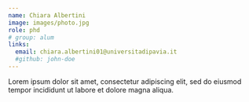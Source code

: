 ```yaml
---
name: Chiara Albertini
image: images/photo.jpg
role: phd
# group: alum
links:
  email: chiara.albertini01@universitadipavia.it
  #github: john-doe
---
```


Lorem ipsum dolor sit amet, consectetur adipiscing elit, sed do eiusmod tempor incididunt ut labore et dolore magna aliqua.
